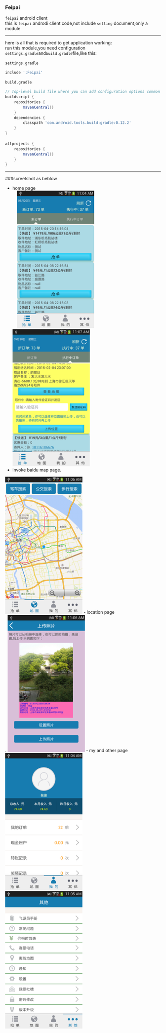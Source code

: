 ### Feipai
`feipai` android client<br>
this is `feipai` androdi client code,not include `setting` document,only a module

***
here is all that is required to get application working:<br>
run this module,you need configuration `settings.gradle`and`build.gradle`file,like this:<br>

`settings.gradle`
```gradle
include ':Feipai'
```
`build.gradle`
```gradle
// Top-level build file where you can add configuration options common to all sub-projects/modules.
buildscript {
    repositories {
        mavenCentral()
    }
    dependencies {
        classpath 'com.android.tools.build:gradle:0.12.2'
    }
}

allprojects {
    repositories {
        mavenCentral()
    }
}
```
---
###screetshot as beblow
- home page<br>
　<img src="art/home.png" width="250px">
　　<img src="art/execution.png" width="250px">
- invoke baidu map page.<br>
 <img src="art/map.png" width="250px">
- location page<br>.
   <img src="art/uplocation.png" width="250px">
- my and other page<br>
  <img src="art/my.png" width="250px">
　　<img src="art/other.png" width="250px">
